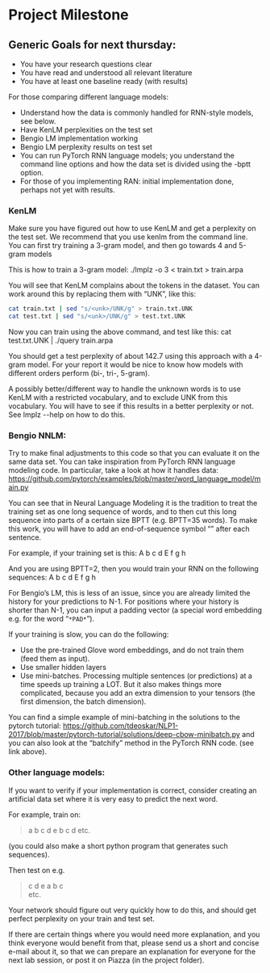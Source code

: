 # Project Milestone

## Generic Goals for next thursday: 

- You have your research questions clear
- You have read and understood all relevant literature
- You have at least one baseline ready (with results)

For those comparing different language models:
- Understand how the data is commonly handled for RNN-style models, see below.
- Have KenLM perplexities on the test set
- Bengio LM implementation working
- Bengio LM perplexity results on test set 
- You can run PyTorch RNN language models; you understand the command line options and how the data set is divided using the -bptt option.
- For those of you implementing RAN: initial implementation done, perhaps not yet with results.

### KenLM
Make sure you have figured out how to use KenLM and get a perplexity on the test set.
We recommend that you use kenlm from the command line. You can first try training a 3-gram model, and then go towards 4 and 5-gram models

This is how to train a 3-gram model: 
./lmplz -o 3 < train.txt > train.arpa

You will see that KenLM complains about the <unk> tokens in the dataset. You can work around this by replacing them with “UNK”, like this:

```bash
cat train.txt | sed "s/<unk>/UNK/g" > train.txt.UNK
cat test.txt | sed "s/<unk>/UNK/g" > test.txt.UNK
```

Now you can train using the above command, and test like this:
cat test.txt.UNK | ./query train.arpa

You should get a test perplexity of about 142.7 using this approach with a 4-gram model.
For your report it would be nice to know how models with different orders perform (bi-, tri-, 5-gram).

A possibly better/different way to handle the unknown words is to use KenLM with a restricted vocabulary, and to exclude UNK from this vocabulary. You will have to see if this results in a better perplexity or not. See lmplz --help on how to do this.

### Bengio NNLM:

Try to make final adjustments to this code so that you can evaluate it on the same data set.
You can take inspiration from PyTorch RNN language modeling code. In particular, take a look at how it handles data: https://github.com/pytorch/examples/blob/master/word_language_model/main.py 

You can see that in Neural Language Modeling it is the tradition to treat the training set as one long sequence of words, and to then cut this long sequence into parts of a certain size BPTT (e.g. BPTT=35 words). To make this work, you will have to add an end-of-sequence symbol “<eos>” after each sentence.

For example, if your training set is this:
A b c d 
E f g h

And you are using BPTT=2, then you would train your RNN on the following sequences:
A b
c d
<eos> E
f g
h <eos>

For Bengio’s LM, this is less of an issue, since you are already limited the history for 
your predictions to N-1. For positions where your history is shorter than N-1, you 
can input a padding vector (a special word embedding e.g. for the word “`*PAD*`”).

If your training is slow, you can do the following:

- Use the pre-trained Glove word embeddings, and do not train them (feed them as input).
- Use smaller hidden layers
- Use mini-batches. Processing multiple sentences (or predictions) at a 
time speeds up training a LOT. But it also makes things more complicated, 
because you add an extra dimension to your tensors (the first dimension, the batch dimension). 

You can find a simple example of mini-batching in the solutions to the pytorch tutorial: 
https://github.com/tdeoskar/NLP1-2017/blob/master/pytorch-tutorial/solutions/deep-cbow-minibatch.py 
and you can also look at the “batchify” method in the PyTorch RNN code. (see link above).

### Other language models:

If you want to verify if your implementation is correct, consider creating an 
artificial data set where it is very easy to predict the next word.

For example, train on:

> a b c d e
> b c d 
> etc.

(you could also make a short python program that generates such sequences).

Then test on e.g.

> c d e
> a b c  
> etc.

Your network should figure out very quickly how to do this, 
and should get perfect perplexity on your train and test set.

If there are certain things where you would need more explanation, 
and you think everyone would benefit from that, please send us a short and concise e-mail about it, 
so that we can prepare an explanation for everyone for the next lab session, or post it on Piazza (in the project folder).

